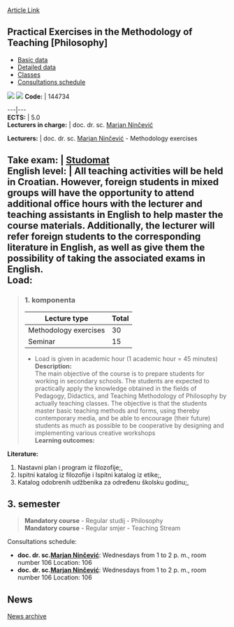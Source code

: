 [Article Link](https://www.fhs.hr/en/course/peitmotc_a)

## Practical Exercises in the Methodology of Teaching [Philosophy]
  * [Basic data](https://www.fhs.hr/en/course/peitmotc_a#v1id-523813_282744_1_0 "Basic data")
  * [Detailed data](https://www.fhs.hr/en/course/peitmotc_a#v1id-523813_282744_1_1 "Detailed data")
  * [Classes](https://www.fhs.hr/en/course/peitmotc_a#v1id-523813_282744_1_2 "Classes")
  * [Consultations schedule](https://www.fhs.hr/en/course/peitmotc_a#v1id-523813_282744_1_3 "Consultations schedule")


[![](https://www.fhs.hr/img/flags/gif/hr.gif)](https://www.fhs.hr/predmet/pvpmf_a) [![](https://www.fhs.hr/img/flags/gif/gb.gif)](https://www.fhs.hr/en/course/peitmotc_a)
**Code:** |  144734  
  
---|---  
**ECTS:** |  5.0   
**Lecturers in charge:** |  doc. dr. sc. [Marjan Ninčević](https://www.fhs.hr/staff/marjan.nincevic)   
  
**Lecturers:** |  doc. dr. sc. [Marjan Ninčević](https://www.fhs.hr/djelatnik/marjan.nincevic) - Methodology exercises  
  
**Take exam:** |  [Studomat](http://www.isvu.hr/studomat)  
**English level:** |  All teaching activities will be held in Croatian. However, foreign students in mixed groups will have the opportunity to attend additional office hours with the lecturer and teaching assistants in English to help master the course materials. Additionally, the lecturer will refer foreign students to the corresponding literature in English, as well as give them the possibility of taking the associated exams in English.   
**Load:**  
---  
> ### 1. komponenta
> | Lecture type | Total  
> ---|---  
> Methodology exercises | 30  
> Seminar | 15  
> * Load is given in academic hour (1 academic hour = 45 minutes)   
**Description:**  
> The main objective of the course is to prepare students for working in secondary schools. The students are expected to practically apply the knowledge obtained in the fields of Pedagogy, Didactics, and Teaching Methodology of Philosophy by actually teaching classes. The objective is that the students master basic teaching methods and forms, using thereby contemporary media, and be able to encourage (their future) students as much as possible to be cooperative by designing and implementing various creative workshops  
**Learning outcomes:**  

  
**Literature:**  
  1. Nastavni plan i program iz filozofije;, 
  2. Ispitni katalog iz filozofije i Ispitni katalog iz etike;, 
  3. Katalog odobrenih udžbenika za određenu školsku godinu;, 

  
**3. semester**  
---  
> **Mandatory course** - Regular studij - Philosophy  
>  **Mandatory course** - Regular smjer - Teaching Stream  
>   
Consultations schedule: 
  * **doc. dr. sc.[Marjan Ninčević](https://www.fhs.hr/staff/marjan.nincevic)**: 
Wednesdays from 1 to 2 p. m., room number 106
Location: 106 
  * **doc. dr. sc.[Marjan Ninčević](https://www.fhs.hr/djelatnik/marjan.nincevic)**: 
Wednesdays from 1 to 2 p. m., room number 106
Location: 106 


## News
[News archive](https://www.fhs.hr/en/course/peitmotc_a?@=20scq#news_110795 "News archive")
